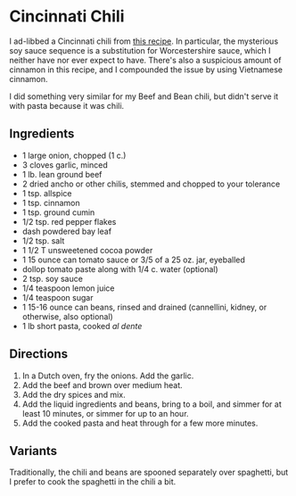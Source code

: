 [quick]: ../indices/quick.html

# Cincinnati Chili

I ad-libbed a Cincinnati chili from [this recipe](http://whatscookingamerica.net/Beef/CincinnatiChili.htm).  In particular, the mysterious soy sauce sequence is a substitution for Worcestershire sauce, which I neither have nor ever expect to have.  There's also a suspicious amount of cinnamon in this recipe, and I compounded the issue by using Vietnamese cinnamon.

I did something very similar for my Beef and Bean chili, but didn't serve it with pasta because it was chili.

## Ingredients

* 1 large onion, chopped (1 c.)
* 3 cloves garlic, minced
* 1 lb. lean ground beef
* 2 dried ancho or other chilis, stemmed and chopped to your tolerance
* 1 tsp. allspice
* 1 tsp. cinnamon
* 1 tsp. ground cumin
* 1/2 tsp. red pepper flakes
* dash powdered bay leaf
* 1/2 tsp. salt
* 1 1/2 T unsweetened cocoa powder
* 1 15 ounce can tomato sauce or 3/5 of a 25 oz. jar, eyeballed
* dollop tomato paste along with 1/4 c. water (optional)
* 2 tsp. soy sauce
* 1/4 teaspoon lemon juice
* 1/4 teaspoon sugar
* 1 15-16 ounce can beans, rinsed and drained (cannellini, kidney, or otherwise, also optional)
* 1 lb short pasta, cooked *al dente*

## Directions

1. In a Dutch oven, fry the onions.  Add the garlic.
2. Add the beef and brown over medium heat.
3. Add the dry spices and mix.
4. Add the liquid ingredients and beans, bring to a boil, and simmer for at least 10 minutes, or simmer for up to an hour.
5. Add the cooked pasta and heat through for a few more minutes. 

## Variants

Traditionally, the chili and beans are spooned separately over spaghetti, but I prefer to cook the spaghetti in the chili a bit.
